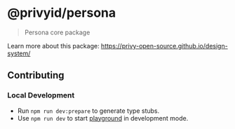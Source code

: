 # @privyid/persona

> Persona core package

Learn more about this package: https://privy-open-source.github.io/design-system/

## Contributing

### Local Development

- Run `npm run dev:prepare` to generate type stubs.
- Use `npm run dev` to start [playground](./playground) in development mode.
